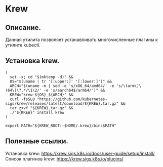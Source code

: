 # Krew

## Описание.
Данная утилита позволяет устанавливать многочисленные плагины к утилите kubectl.

## Установка krew.
```
(
  set -x; cd "$(mktemp -d)" &&
  OS="$(uname | tr '[:upper:]' '[:lower:]')" &&
  ARCH="$(uname -m | sed -e 's/x86_64/amd64/' -e 's/\(arm\)\(64\)\?.*/\1\2/' -e 's/aarch64$/arm64/')" &&
  KREW="krew-${OS}_${ARCH}" &&
  curl -fsSLO "https://github.com/kubernetes-sigs/krew/releases/latest/download/${KREW}.tar.gz" &&
  tar zxvf "${KREW}.tar.gz" &&
  ./"${KREW}" install krew
)
```
```
export PATH="${KREW_ROOT:-$HOME/.krew}/bin:$PATH"
```

## Полезные ссылки.
Установка krew: https://krew.sigs.k8s.io/docs/user-guide/setup/install/
Список плагинов krew: https://krew.sigs.k8s.io/plugins/
